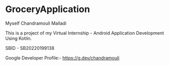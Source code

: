 # GroceryApplication

Myself Chandramouli Malladi

This is a project of my Virtual Internship - Android Application Development Using Kotlin.

SBID - SB20220199138

Google Developer Profile:- https://g.dev/chandramouli 
